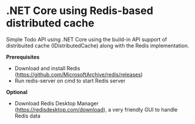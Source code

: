 # .NET Core using Redis-based distributed cache

Simple Todo API using .NET Core using the build-in API support of distribuited cache (IDistributedCache) along with the Redis implementation.

**Prerequisites** 
- Download and install Redis (https://github.com/MicrosoftArchive/redis/releases)
- Run redis-server on cmd to start Redis server

**Optional**
- Download Redis Desktop Manager (https://redisdesktop.com/download), a very friendly GUI to handle Redis data